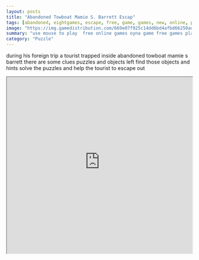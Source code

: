 ```yaml
---
layout: posts
title: "Abandoned Towboat Mamie S. Barrett Escap"
tags: [abandoned, eightgames, escape, free, game, games, new, online, play, towboat, mamie, s, barrett, escap, download, free, online, games, oyna, game, free, games, play, play, games]
image: "https://img.gamedistribution.com/669e07f925c14dd6bd4afbd66250adb3.jpg"
summary: "use mouse to play  free online games oyna game free games play play games"
category: "Puzzle"
---
```


during his foreign trip a tourist trapped inside abandoned towboat mamie s barrett there are some clues puzzles and objects left find those objects and hints solve the puzzles and help the tourist to escape out

<iframe width="100%" height="480px;" src="https://flash.gamedistribution.com?game=669e07f925c14dd6bd4afbd66250adb3"></iframe>